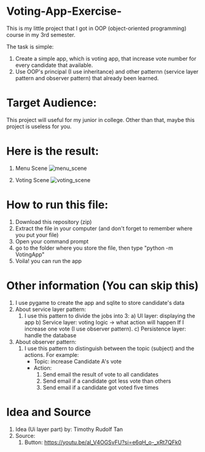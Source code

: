 # Voting-App-Exercise-
This is my little project that I got in OOP (object-oriented programming) course in my 3rd semester.

The task is simple:
1) Create a simple app, which is voting app, that increase vote number for every candidate that available.
2) Use OOP's principal (I use inheritance) and other patternn (service layer pattern and observer pattern) that already been learned.

# Target Audience:
This project will useful for my junior in college. Other than that, maybe this project is useless for you.

# Here is the result:
1. Menu Scene
![menu_scene](https://github.com/cia2003/Voting-App-Exercise-/assets/137704190/a2de5c8e-c5e5-48c0-a0eb-d3596355fcca)

2. Voting Scene
![voting_scene](https://github.com/cia2003/Voting-App-Exercise-/assets/137704190/b370785b-c38c-4290-ae68-a2d6724b9d1d)

# How to run this file:
1) Download this repository (zip)
2) Extract the file in your computer (and don't forget to remember where you put your file)
3) Open your command prompt
4) go to the folder where you store the file, then type "python -m VotingApp"
5) Voila! you can run the app

# Other information (You can skip this)
1) I use pygame to create the app and sqlite to store candidate's data
2) About service layer pattern:
   1) I use this pattern to divide the jobs into 3:
      a) UI layer: displaying the app
      b) Service layer: voting logic -> what action will happen If I increase one vote (I use observer pattern).
      c) Persistence layer: handle the database
3) About observer pattern:
   1) I use this pattern to distinguish between the topic (subject) and the actions. For example:
      - Topic: increase Candidate A's vote
      - Action:
        1) Send email the result of vote to all candidates
        2) Send email if a candidate got less vote than others
        3) Send email if a candidate got voted five times

# Idea and Source
1) Idea (Ui layer part) by: Timothy Rudolf Tan
2) Source:
   1) Button: https://youtu.be/al_V4OGSvFU?si=e6qH_o-_xRt7QFk0
